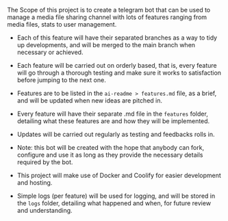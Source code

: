 The Scope of this project is to create a telegram bot that can be used to manage a media file sharing channel with lots of features ranging from media files, stats to user management.

- Each of this feature will have their separated branches as a way to tidy up developments, and will be merged to the main branch when necessary or achieved.

- Each feature will be carried out on orderly based, that is, every feature will go through a thorough testing and make sure it works to satisfaction before jumping to the next one.

- Features are to be listed in the `ai-readme > features.md` file, as a brief, and will be updated when new ideas are pitched in.

- Every feature will have their separate .md file in the `features` folder, detailing what these features are and how they will be implemented.

- Updates will be carried out regularly as testing and feedbacks rolls in.

- Note: this bot will be created with the hope that anybody can fork, configure and use it as long as they provide the necessary details required by the bot.

- This project will make use of Docker and Coolify for easier development and hosting.

- Simple logs (per feature) will be used for logging, and will be stored in the `logs` folder, detailing what happened and when, for future review and understanding.
